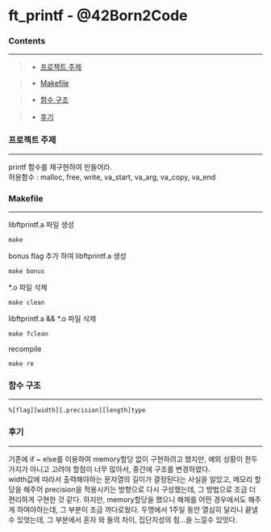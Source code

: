 # ft_printf - @42Born2Code

### **Contents**
------------
> + [프로젝트 주제](#프로젝트-주제)

> + [Makefile](#Makefile)

> + [함수 구조](#함수구조)

> + [후기](#후기)
### **프로젝트 주제**
---
printf 함수를 재구현하여 만들어라.  
허용함수 : malloc, free, write, va_start, va_arg, va_copy, va_end
### **Makefile**
---
libftprintf.a 파일 생성

    make

bonus flag 추가 하여 libftprintf.a 생성

    make bonus

*.o 파일 삭제

    make clean

libftprintf.a && *.o 파일 삭제

    make fclean

recompile

    make re


### **함수 구조**
---
    %[flag][width][.precision][length]type

### **후기**
----
기존에 if ~ else를 이용하여 memory할당 없이 구현하려고 했지만, 예외 상황이 한두가지가 아니고 고려야 할점이 너무 많아서, 중간에 구조를 변경하였다.  
width값에 따라서 출력해야하는 문자열의 길이가 결정된다는 사실을 알았고, 메모리 할당을 해주어 precision을 적용시키는 방향으로 다시 구성했는데, 그 방법으로 조금 더 편리하게 구현한 것 같다. 하지만, memory할당을 했으니 해제를 어떤 경우에서도 해주게 하여야하는데, 그 부분이 조금 까다로웠다.
두명에서 1주일 동안 열심히 달리니 끝낼수 있엇는데, 그 부분에서 혼자 와 둘의  차이, 집단지성의 힘...을 느낄수 있엇다.